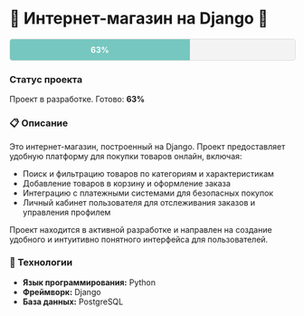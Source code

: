 # 🚀 Интернет-магазин на Django 🛒

<div style="width: 100%; background-color: #f3f3f3; border: 1px solid #dcdcdc; border-radius: 5px; overflow: hidden;">
  <div style="width: 63%; background-color: #76c7c0; padding: 10px 0; color: white; text-align: center; font-weight: bold;">
    63%
  </div>
</div>

### Статус проекта
Проект в разработке. Готово: **63%**

### 📋 Описание
Это интернет-магазин, построенный на Django. Проект предоставляет удобную платформу для покупки товаров онлайн, включая:

- Поиск и фильтрацию товаров по категориям и характеристикам
- Добавление товаров в корзину и оформление заказа
- Интеграцию с платежными системами для безопасных покупок
- Личный кабинет пользователя для отслеживания заказов и управления профилем

Проект находится в активной разработке и направлен на создание удобного и интуитивно понятного интерфейса для пользователей.

### 🔧 Технологии
- **Язык программирования:** Python
- **Фреймворк:** Django
- **База данных:** PostgreSQL


